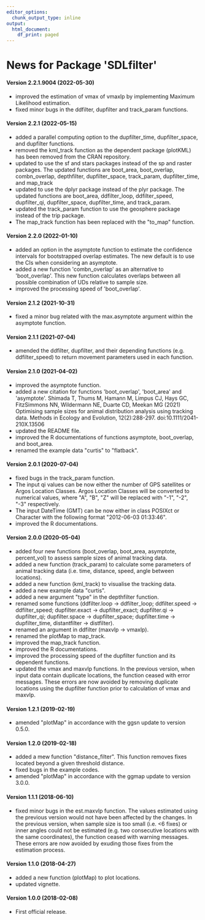 ```yaml
---
editor_options:
  chunk_output_type: inline
output:
  html_document:
    df_print: paged
---
```

News for Package 'SDLfilter'
=========

#### Version 2.2.1.9004 (2022-05-30)

* improved the estimation of vmax of vmaxlp by implementing Maximum Likelihood estimation.
* fixed minor bugs in the ddfilter, dupfilter and track_param functions.


#### Version 2.2.1 (2022-05-15)

* added a parallel computing option to the dupfilter_time, dupfilter_space, and dupfilter functions.
* removed the kml_track function as the dependent package (plotKML) has been removed from the CRAN repository.
* updated to use the sf and stars packages instead of the sp and raster packages. The updated functions are boot_area, boot_overlap, combn_overlap, depthfilter, dupfilter_space, track_param, dupfilter_time, and map_track
* updated to use the dplyr package instead of the plyr package. The updated functions are boot_area, ddfilter_loop, ddfilter_speed, dupfilter_qi, dupfilter_space, dupfilter_time, and track_param.
* updated the track_param function to use the geosphere package instead of the trip package.
* The map_track function has been replaced with the "to_map" function.


#### Version 2.2.0 (2022-01-10)

* added an option in the asymptote function to estimate the confidence intervals for bootstrapped overlap estimates. The new default is to use the CIs when considering an asymptote.
* added a new function 'combn_overlap' as an alternative to 'boot_overlap'. This new function calculates overlaps between all possible combination of UDs relative to sample size.
* improved the processing speed of 'boot_overlap'.

#### Version 2.1.2 (2021-10-31)

* fixed a minor bug related with the max.asymptote argument within the asymptote function.

#### Version 2.1.1 (2021-07-04)

* amended the ddfilter, dupfilter, and their depending functions (e.g. ddfilter_speed) to return movement parameters used in each function.

#### Version 2.1.0 (2021-04-02)
* improved the asymptote function.
* added a new citation for functions 'boot_overlap', 'boot_area' and 'asymptote'. Shimada T, Thums M, Hamann M, Limpus CJ, Hays GC, FitzSimmons NN, Wildermann NE, Duarte CD, Meekan MG (2021) Optimising sample sizes for animal distribution analysis using tracking data. Methods in Ecology and Evolution, 12(2):288-297. doi:10.1111/2041-210X.13506
* updated the README file.
* improved the R documentations of functions asymptote, boot_overlap, and boot_area.
* renamed the example data "curtis" to "flatback".


#### Version 2.0.1 (2020-07-04)

* fixed bugs in the track_param function. 
* The input qi values can be now either the number of GPS satellites or Argos Location Classes. Argos Location Classes will be converted to numerical values, where "A", "B", "Z" will be replaced with "-1", "-2", "-3" respectively.
* The input DateTime (GMT) can be now either in class POSIXct or Character with the following format "2012-06-03 01:33:46".
* improved the R documentations.

#### Version 2.0.0 (2020-05-04)

* added four new functions (boot_overlap, boot_area, asymptote, percent_vol) to assess sample sizes of animal tracking data.
* added a new function (track_param) to calculate some parameters of animal tracking data (i.e. time, distance, speed, angle between locations).
* added a new function (kml_track) to visualise the tracking data.
* added a new example data "curtis".
* added a new argument "type" in the depthfilter function.
* renamed some functions (ddfilter.loop -> ddfilter_loop; ddfilter.speed -> ddfilter_speed; dupfilter.exact -> dupfilter_exact; dupfilter.qi -> dupfilter_qi; dupfilter.space -> dupfilter_space; dupfilter.time -> dupfilter_time, distantfilter -> distfilter).
* renamed an argument in ddfilter (maxvlp -> vmaxlp).
* renamed the plotMap to map_track.
* improved the map_track function.
* improved the R documentations.
* improved the processing speed of the dupfilter function and its dependent functions.
* updated the vmax and maxvlp functions. In the previous version, when input data contain duplicate locations, the function ceased with error messages. These errors are now avoided by removing duplicate locations using the dupfilter function prior to calculation of vmax and maxvlp.


#### Version 1.2.1 (2019-02-19)

* amended "plotMap" in accordance with the ggsn update to version 0.5.0. 

#### Version 1.2.0 (2019-02-18)

* added a mew function "distance_filter". This function removes fixes located beyond a given threshold distance.
* fixed bugs in the example codes.
* amended "plotMap" in accordance with the ggmap update to version 3.0.0. 

#### Version 1.1.1 (2018-06-10)

* fixed minor bugs in the est.maxvlp function. The values estimated using the previous version would not have been affected by the changes. In the previous version, when sample size is too small (i.e. <6 fixes) or inner angles could not be estimated (e.g. two consecutive locations with the same coordinates), the function ceased with warning messages. These errors are now avoided by exuding those fixes from the estimation process.

#### Version 1.1.0 (2018-04-27)

* added a new function (plotMap) to plot locations.
* updated vignette.

#### Version 1.0.0 (2018-02-08)

* First official release.





